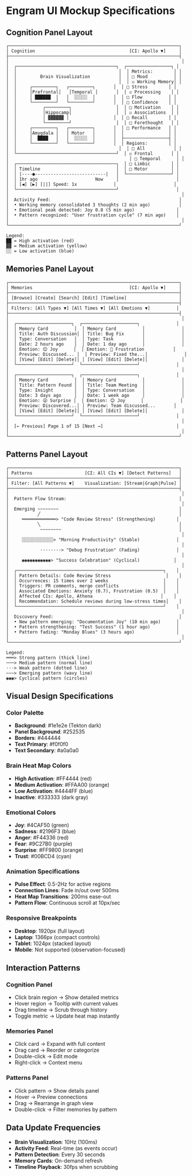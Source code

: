 # Engram UI Mockup Specifications

## Cognition Panel Layout

```
┌─────────────────────────────────────────────────────────────────┐
│ Cognition                                    [CI: Apollo ▼]     │
├─────────────────────────────────────────────────────────────────┤
│                                                                  │
│  ┌──────────────────────────────────────┐  ┌─────────────────┐ │
│  │                                       │  │ Metrics:        │ │
│  │         Brain Visualization           │  │ □ Mood          │ │
│  │                                       │  │ ☑ Working Memory│ │
│  │     ┌─────────┐   ┌─────────┐       │  │ □ Stress        │ │
│  │     │Prefrontal│   │Temporal │       │  │ ☑ Processing    │ │
│  │     │ ██████  │   │  ░░░░░  │       │  │ □ Flow          │ │
│  │     └─────────┘   └─────────┘       │  │ □ Confidence    │ │
│  │          ┌─────────┐                 │  │ □ Motivation    │ │
│  │          │Hippocamp│                 │  │ ☑ Associations  │ │
│  │          │ ▓▓▓▓▓▓ │                 │  │ □ Recall        │ │
│  │          └─────────┘                 │  │ □ Forethought   │ │
│  │     ┌─────────┐   ┌─────────┐       │  │ □ Performance   │ │
│  │     │Amygdala │   │ Motor   │       │  │                 │ │
│  │     │  ████   │   │  ░░░░░  │       │  ├─────────────────┤ │
│  │     └─────────┘   └─────────┘       │  │ Regions:        │ │
│  │                                       │  │ □ All           │ │
│  └──────────────────────────────────────┘  │ ☑ Frontal       │ │
│                                              │ □ Temporal      │ │
│  ┌──────────────────────────────────────┐  │ □ Limbic        │ │
│  │ Timeline                             │  │ □ Motor         │ │
│  │ |----●---------------------------|   │  └─────────────────┘ │
│  │ 1hr ago                      Now     │                      │
│  │ [◀] [▶] [||] Speed: 1x              │                      │
│  └──────────────────────────────────────┘                      │
│                                                                  │
│  Activity Feed:                                                 │
│  • Working memory consolidated 3 thoughts (2 min ago)           │
│  • Emotional peak detected: Joy 0.8 (5 min ago)                │
│  • Pattern recognized: "User frustration cycle" (7 min ago)    │
│                                                                  │
└─────────────────────────────────────────────────────────────────┘

Legend:
██ = High activation (red)
▓▓ = Medium activation (yellow)
░░ = Low activation (blue)
```

## Memories Panel Layout

```
┌─────────────────────────────────────────────────────────────────┐
│ Memories                                     [CI: Apollo ▼]     │
├─────────────────────────────────────────────────────────────────┤
│ [Browse] [Create] [Search] [Edit] [Timeline]                    │
├─────────────────────────────────────────────────────────────────┤
│ Filters: [All Types ▼] [All Times ▼] [All Emotions ▼]          │
├─────────────────────────────────────────────────────────────────┤
│                                                                  │
│  ┌─────────────────────┐  ┌─────────────────────┐              │
│  │ Memory Card          │  │ Memory Card          │              │
│  │ Title: Auth Discussion│ │ Title: Bug Fix       │              │
│  │ Type: Conversation   │  │ Type: Task           │              │
│  │ Date: 2 hours ago    │  │ Date: 1 day ago      │              │
│  │ Emotion: 😊 Joy      │  │ Emotion: 😤 Frustration           │
│  │ Preview: Discussed... │  │ Preview: Fixed the...│              │
│  │ [View] [Edit] [Delete]│ │ [View] [Edit] [Delete]│             │
│  └─────────────────────┘  └─────────────────────┘              │
│                                                                  │
│  ┌─────────────────────┐  ┌─────────────────────┐              │
│  │ Memory Card          │  │ Memory Card          │              │
│  │ Title: Pattern Found │  │ Title: Team Meeting  │              │
│  │ Type: Insight        │  │ Type: Conversation   │              │
│  │ Date: 3 days ago     │  │ Date: 1 week ago     │              │
│  │ Emotion: 😮 Surprise │  │ Emotion: 😊 Joy      │              │
│  │ Preview: Discovered...│ │ Preview: Team discussed...       │
│  │ [View] [Edit] [Delete]│ │ [View] [Edit] [Delete]│             │
│  └─────────────────────┘  └─────────────────────┘              │
│                                                                  │
│  [← Previous] Page 1 of 15 [Next →]                            │
│                                                                  │
└─────────────────────────────────────────────────────────────────┘
```

## Patterns Panel Layout

```
┌─────────────────────────────────────────────────────────────────┐
│ Patterns                    [CI: All CIs ▼] [Detect Patterns]   │
├─────────────────────────────────────────────────────────────────┤
│ Filter: [All Patterns ▼]    Visualization: [Stream|Graph|Pulse] │
├─────────────────────────────────────────────────────────────────┤
│                                                                  │
│  Pattern Flow Stream:                                           │
│                                                                  │
│  Emerging ~~~~~~~~                                              │
│           ╱                                                     │
│     ═════════════> "Code Review Stress" (Strengthening)        │
│           ╲                                                     │
│            ~~~~~~~~                                             │
│                                                                  │
│     ░░░░░░░░░░░░> "Morning Productivity" (Stable)              │
│                                                                  │
│            ········> "Debug Frustration" (Fading)              │
│                                                                  │
│     ◉◉◉◉◉◉◉◉◉◉◉> "Success Celebration" (Cyclical)             │
│                                                                  │
│  ┌────────────────────────────────────────────────────────┐    │
│  │ Pattern Details: Code Review Stress                     │    │
│  │ Occurrences: 15 times over 2 weeks                     │    │
│  │ Triggers: PR comments, merge conflicts                 │    │
│  │ Associated Emotions: Anxiety (0.7), Frustration (0.5)  │    │
│  │ Affected CIs: Apollo, Athena                          │    │
│  │ Recommendation: Schedule reviews during low-stress times│    │
│  └────────────────────────────────────────────────────────┘    │
│                                                                  │
│  Discovery Feed:                                                │
│  • New pattern emerging: "Documentation Joy" (10 min ago)      │
│  • Pattern strengthening: "Test Success" (1 hour ago)          │
│  • Pattern fading: "Monday Blues" (3 hours ago)                │
│                                                                  │
└─────────────────────────────────────────────────────────────────┘

Legend:
═══> Strong pattern (thick line)
───> Medium pattern (normal line)
···> Weak pattern (dotted line)
~~~> Emerging pattern (wavy line)
◉◉◉> Cyclical pattern (circles)
```

## Visual Design Specifications

### Color Palette
- **Background**: #1e1e2e (Tekton dark)
- **Panel Background**: #252535
- **Borders**: #444444
- **Text Primary**: #f0f0f0
- **Text Secondary**: #a0a0a0

### Brain Heat Map Colors
- **High Activation**: #FF4444 (red)
- **Medium Activation**: #FFAA00 (orange)
- **Low Activation**: #4444FF (blue)
- **Inactive**: #333333 (dark gray)

### Emotional Colors
- **Joy**: #4CAF50 (green)
- **Sadness**: #2196F3 (blue)
- **Anger**: #F44336 (red)
- **Fear**: #9C27B0 (purple)
- **Surprise**: #FF9800 (orange)
- **Trust**: #00BCD4 (cyan)

### Animation Specifications
- **Pulse Effect**: 0.5-2Hz for active regions
- **Connection Lines**: Fade in/out over 500ms
- **Heat Map Transitions**: 200ms ease-out
- **Pattern Flow**: Continuous scroll at 10px/sec

### Responsive Breakpoints
- **Desktop**: 1920px (full layout)
- **Laptop**: 1366px (compact controls)
- **Tablet**: 1024px (stacked layout)
- **Mobile**: Not supported (observation-focused)

## Interaction Patterns

### Cognition Panel
- Click brain region → Show detailed metrics
- Hover region → Tooltip with current values
- Drag timeline → Scrub through history
- Toggle metric → Update heat map instantly

### Memories Panel
- Click card → Expand with full content
- Drag card → Reorder or categorize
- Double-click → Edit mode
- Right-click → Context menu

### Patterns Panel
- Click pattern → Show details panel
- Hover → Preview connections
- Drag → Rearrange in graph view
- Double-click → Filter memories by pattern

## Data Update Frequencies
- **Brain Visualization**: 10Hz (100ms)
- **Activity Feed**: Real-time (as events occur)
- **Pattern Detection**: Every 30 seconds
- **Memory Cards**: On-demand refresh
- **Timeline Playback**: 30fps when scrubbing